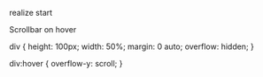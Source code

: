 realize start


Scrollbar on hover 

div {
  height: 100px;
  width: 50%;
  margin: 0 auto;
  overflow: hidden;
}

div:hover {
  overflow-y: scroll;
}